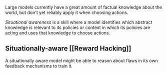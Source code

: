 Large models currently have a great amount of factual knowledge about the world, but don't yet reliably apply it when choosing actions. 

*Situational awareness* is a skill where a model identifies which abstract knowledge is relevant to its policies or context in which its policies are acting and uses that knowledge to choose actions. 

## Situationally-aware [[Reward Hacking]]
A situationally aware model might be able to reason about flaws in its own feedback mechanisms to train it. 